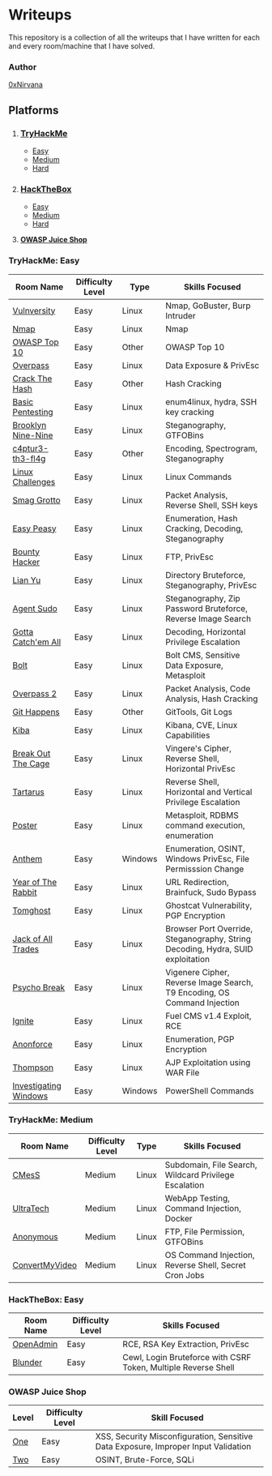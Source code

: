 # Writeups

This repository is a collection of all the writeups that I have written for each and every room/machine that I have solved.

### Author

[0xNirvana](https://tryhackme.com/p/0xNirvana)

## **Platforms**

1. ### [TryHackMe](#TryHackMe-Easy)

   * [Easy](#TryHackMe-Easy)
   * [Medium](#TryHackMe-Medium)
   * [Hard](./TryHackMe/Hard/hard.md)

2. ### [HackTheBox](#HackTheBox-Easy)

   * [Easy](#HackTheBox-Easy)
   * [Medium](./HackTheBox/Medium/medium.md)
   * [Hard](./HackTheBox/Hard/hard.md)
   
3. **[OWASP Juice Shop](#OWASP-Juice-Shop)**

### TryHackMe: Easy

| Room Name | Difficulty Level | Type | Skills Focused |
|-----------|------------------|----------------|----------------|
|[Vulnversity](./TryHackMe/Easy/Vulnversity/vulnversity_writeup.md)|Easy|Linux|Nmap, GoBuster, Burp Intruder|
|[Nmap](./TryHackMe/Easy/Nmap/nmap_writeup.md)|Easy|Linux|Nmap|
|[OWASP Top 10](./TryHackMe/Easy/OWASP_Top_10/writeup.md)|Easy|Other|OWASP Top 10|
|[Overpass](./TryHackMe/Easy/Overpass/overpass.md)|Easy|Linux|Data Exposure & PrivEsc|
|[Crack The Hash](./TryHackMe/Easy/CrackTheHash/crackthehash.md)|Easy|Other|Hash Cracking|
|[Basic Pentesting](./TryHackMe/Easy/BasicPentesting/basicpentesting.md)|Easy|Linux|enum4linux, hydra, SSH key cracking|
|[Brooklyn Nine-Nine](./TryHackMe/Easy/Brooklyn99/brooklyn99.md)|Easy|Linux|Steganography, GTFOBins|
|[c4ptur3-th3-fl4g](./TryHackMe/Easy/c4ptur3-th3-fl4g/capturetheflag.md)|Easy|Other|Encoding, Spectrogram, Steganography|
|[Linux Challenges](./TryHackMe/Easy/LinuxChallenges/linuxchallenges.md)|Easy|Linux|Linux Commands|
|[Smag Grotto](./TryHackMe/Easy/SmagGrotto/smaggrotto.md)|Easy|Linux|Packet Analysis, Reverse Shell, SSH keys|
|[Easy Peasy](./TryHackMe/Easy/EasyPeasy/easypeasy.md)|Easy|Linux|Enumeration, Hash Cracking, Decoding, Steganography|
|[Bounty Hacker](./TryHackMe/Easy/bountyHacker/bountyhacker.md)|Easy|Linux|FTP, PrivEsc|
|[Lian Yu](./TryHackMe/Easy/lianYu/lianyu.md)|Easy|Linux|Directory Bruteforce, Steganography, PrivEsc|
|[Agent Sudo](./TryHackMe/Easy/agentSudo/agentsudo.md)|Easy|Linux|Steganography, Zip Password Bruteforce, Reverse Image Search|
|[Gotta Catch'em All](./TryHackMe/Easy/gottaCatchEmAll/gottacatchemall.md)|Easy|Linux|Decoding, Horizontal Privilege Escalation|
|[Bolt](./TryHackMe/Easy/bolt/bolt.md)|Easy|Linux|Bolt CMS, Sensitive Data Exposure, Metasploit|
|[Overpass 2](./TryHackMe/Easy/overpass2/overpass2.md)|Easy|Linux|Packet Analysis, Code Analysis, Hash Cracking|
|[Git Happens](./TryHackMe/Easy/gitHappens/githappens.md)|Easy|Other|GitTools, Git Logs|
|[Kiba](./TryHackMe/Easy/kiba/kiba.md)|Easy|Linux|Kibana, CVE, Linux Capabilities|
|[Break Out The Cage](./TryHackMe/Easy/breakOutTheCage/breakoutthecage.md)|Easy|Linux|Vingere's Cipher, Reverse Shell, Horizontal PrivEsc|
|[Tartarus](./TryHackMe/Easy/tartarus/tartarus.md)|Easy|Linux|Reverse Shell, Horizontal and Vertical Privilege Escalation|
|[Poster](./TryHackMe/Easy/poster/poster.md)|Easy|Linux|Metasploit, RDBMS command execution, enumeration|
|[Anthem](./TryHackMe/Easy/anthem/anthem.md)|Easy|Windows|Enumeration, OSINT, Windows PrivEsc, File Permisssion Change|
|[Year of The Rabbit](./TryHackMe/Easy/yearOfTheRabbit/yearoftherabbit.md)|Easy|Linux|URL Redirection, Brainfuck, Sudo Bypass|
|[Tomghost](./TryHackMe/Easy/tomghost/tomghost.md)|Easy|Linux|Ghostcat Vulnerability, PGP Encryption|
|[Jack of All Trades](./TryHackMe/Easy/jackofalltrades/jackofalltrades.md)|Easy|Linux|Browser Port Override, Steganography, String Decoding, Hydra, SUID exploitation|
|[Psycho Break](./TryHackMe/Easy/psychoBreak/psychobreak.md)|Easy|Linux|Vigenere Cipher, Reverse Image Search, T9 Encoding, OS Command Injection|
|[Ignite](./TryHackMe/Easy/ignite/ignite.md)|Easy|Linux|Fuel CMS v1.4 Exploit, RCE|
|[Anonforce](./TryHackMe/Easy/anonforce/anonforce.md)|Easy|Linux|Enumeration, PGP Encryption|
|[Thompson](./TryHackMe/Easy/thompson/thompson.md)|Easy|Linux|AJP Exploitation using WAR File|
|[Investigating Windows](./TryHackMe/Easy/investigatingWindows/investigatingwindows.md)|Easy|Windows|PowerShell Commands|

### TryHackMe: Medium

| Room Name                                                    | Difficulty Level | Type  | Skills Focused                                        |
| ------------------------------------------------------------ | ---------------- | ----- | ----------------------------------------------------- |
| [CMesS](./TryHackMe/Medium/cmess/cmess.md)                   | Medium           | Linux | Subdomain, File Search, Wildcard Privilege Escalation |
| [UltraTech](./TryHackMe/Medium/ultraTech/ultratech.md)       | Medium           | Linux | WebApp Testing, Command Injection, Docker             |
| [Anonymous](./TryHackMe/Medium/anonymous/anonymous.md)       | Medium           | Linux | FTP, File Permission, GTFOBins                        |
| [ConvertMyVideo](./TryHackMe/Medium/convertMyVideo/convertmyvideo.md) | Medium           | Linux | OS Command Injection, Reverse Shell, Secret Cron Jobs |



### HackTheBox: Easy

| Room Name                                             | Difficulty Level | Skills Focused                                               |
| ----------------------------------------------------- | ---------------- | ------------------------------------------------------------ |
| [OpenAdmin](./HackTheBox/Easy/openAdmin/openadmin.md) | Easy             | RCE, RSA Key Extraction, PrivEsc                             |
| [Blunder](./HackTheBox/Easy/blunder/blunder.md)       | Easy             | Cewl, Login Bruteforce with CSRF Token, Multiple Reverse Shell |

### OWASP Juice Shop

| Level | Difficulty Level | Skill Focused                                                |
| ----- | ---------------- | ------------------------------------------------------------ |
| [One](./OWASP_Juice_Shop/Level1.md)  | Easy             | XSS, Security Misconfiguration, Sensitive Data Exposure, Improper Input Validation |
| [Two](./OWASP_Juice_Shop/Level2.md) | Easy | OSINT, Brute-Force, SQLi |

